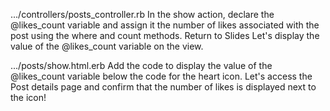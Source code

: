 .../controllers/posts_controller.rb
In the show action, declare the 
@likes_count
 variable and assign it the number of likes associated with the post using the where and count methods.
Return to Slides
Let's display the value of the @likes_count variable on the view.
  
.../posts/show.html.erb
Add the code to display the value of the @likes_count variable below the code for the heart icon.
Let's access the Post details page and confirm that the number of likes is displayed next to the icon!

